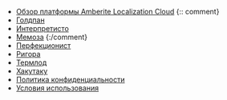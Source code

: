 * [Обзор платформы Amberite Localization Cloud](README.md)
{:: comment}
* [Голдпан](goldpan.md)
* [Интерпретисто](interpretisto.md)
* [Мемоза](memose.md)
{:/comment}
* [Перфекционист](perfectionist.md)
* [Ригора](rigora.md)
* [Термлод](termlode.md)
* [Хакутаку](hakutaku.md)
* [Политика конфиденциальности](privacypolicy.md)
* [Условия использования](termsofuse.md)
